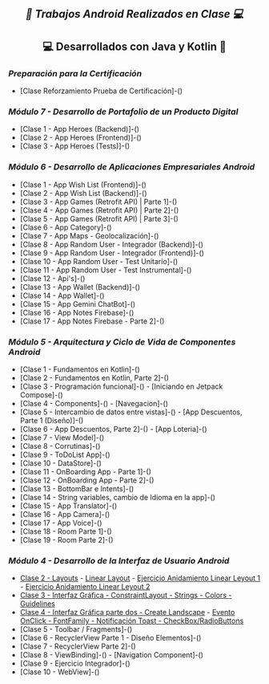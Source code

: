 **_<h2 align="center">:vulcan_salute: Trabajos Android Realizados en Clase  :computer:</h2>_**
**<h2 align="center">:computer: Desarrollados con Java y Kotlin :memo:</h2>**

**_<h3>Preparación para la Certificación</h3>_**
- [Clase Reforzamiento Prueba de Certificación]-()


**_<h3>Módulo 7 - Desarrollo de Portafolio de un Producto Digital</h3>_**
- [Clase 1 - App Heroes (Backend)]-()
- [Clase 2 - App Heroes (Frontend)]-()
- [Clase 3 - App Heroes (Tests)]-()

**_<h3>Módulo 6 - Desarrollo de Aplicaciones Empresariales Android</h3>_**
- [Clase 1 - App Wish List (Frontend)]-()
- [Clase 2 - App Wish List (Backend)]-()
- [Clase 3 - App Games (Retrofit API) | Parte 1]-()
- [Clase 4 - App Games (Retrofit API) | Parte 2]-()
- [Clase 5 - App Games (Retrofit API) | Parte 3]-()
- [Clase 6 - App Category]-()
- [Clase 7 - App Maps - Geolocalización]-()
- [Clase 8 - App Random User - Integrador (Backend)]-()
- [Clase 9 - App Random User - Integrador (Frontend)]-()
- [Clase 10 - App Random User - Test Unitario]-()
- [Clase 11 - App Random User - Test Instrumental]-()
- [Clase 12 - Api's]-()
- [Clase 13 - App Wallet (Backend)]-()
- [Clase 14 - App Wallet]-()
- [Clase 15 - App Gemini ChatBot]-()
- [Clase 16 - App Notes Firebase]-()
- [Clase 17 - App Notes Firebase - Parte 2]-()


**_<h3>Módulo 5 - Arquitectura y Ciclo de Vida de Componentes Android</h3>_**

- [Clase 1 - Fundamentos en Kotlin]-()
- [Clase 2 - Fundamentos en Kotlin, Parte 2]-()
- [Clase 3 - Programación funcional]-() - [Iniciando en Jetpack Compose]-()
- [Clase 4 - Components]-() - [Navegacion]-()
- [Clase 5 - Intercambio de datos entre vistas]-() - [App Descuentos, Parte 1 (Diseño)]-()
- [Clase 6 - App Descuentos, Parte 2]-() - [App Loteria]-()
- [Clase 7 - View Model]-()
- [Clase 8 - Corrutinas]-()
- [Clase 9 - ToDoList App]-()
- [Clase 10 - DataStore]-()
- [Clase 11 - OnBoarding App - Parte 1]-()
- [Clase 12 - OnBoarding App - Parte 2]-()
- [Clase 13 - BottomBar e Intents]-()
- [Clase 14 - String variables, cambio de Idioma en la app]-()
- [Clase 15 - App Translator]-()
- [Clase 16 - App Camera]-()
- [Clase 17 - App Voice]-()
- [Clase 18 - Room Parte 1]-()
- [Clase 19 - Room Parte 2]-()


**_<h3>Módulo 4 - Desarrollo de la Interfaz de Usuario Android</h3>_**

- [Clase 2 - Layouts](https://github.com/KathyAlde21/android_layout) - [Linear Layout](https://github.com/KathyAlde21/proycto_linear_layout) - [Ejercicio Anidamiento Linear Leyout 1](https://github.com/KathyAlde21/ejercicios_layout_uno) - [Ejercicio Anidamiento Linear Leyout 2](https://github.com/KathyAlde21/ejercicios_layout_dos)
- [Clase 3 - Interfaz Gráfica - ConstraintLayout - Strings - Colors - Guidelines](https://github.com/KathyAlde21/ingreso_datos_usuario)
- [Clase 4 - Interfaz Gráfica parte dos - Create Landscape](https://github.com/KathyAlde21/interfaz_grafica_parte_dos) - [Evento OnClick - FontFamily - Notificación Toast - CheckBox/RadioButtons](https://github.com/KathyAlde21/evento_onclick_pantalla_y_notificacion)
- [Clase 5 - Toolbar / Fragments]-()
- [Clase 6 - RecyclerView Parte 1 - Diseño Elementos]-()
- [Clase 7 - RecyclerView Parte 2]-()
- [Clase 8 - ViewBinding]-() - [Navigation Component]-()
- [Clase 9 - Ejercicio Integrador]-()
- [Clase 10 - WebView]-()
